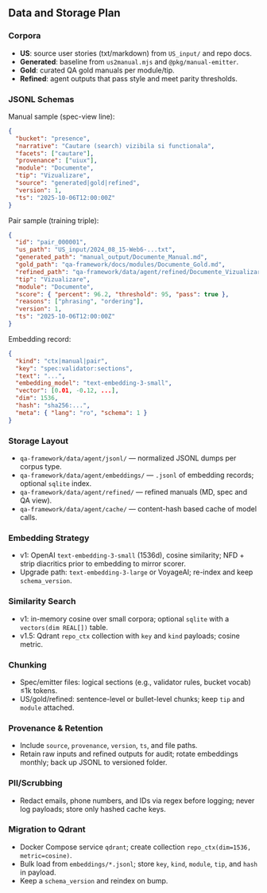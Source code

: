 ## Data and Storage Plan

### Corpora
- **US**: source user stories (txt/markdown) from `US_input/` and repo docs.
- **Generated**: baseline from `us2manual.mjs` and `@pkg/manual-emitter`.
- **Gold**: curated QA gold manuals per module/tip.
- **Refined**: agent outputs that pass style and meet parity thresholds.

### JSONL Schemas

Manual sample (spec-view line):
```json
{
  "bucket": "presence",
  "narrative": "Cautare (search) vizibila si functionala",
  "facets": ["cautare"],
  "provenance": ["uiux"],
  "module": "Documente",
  "tip": "Vizualizare",
  "source": "generated|gold|refined",
  "version": 1,
  "ts": "2025-10-06T12:00:00Z"
}
```

Pair sample (training triple):
```json
{
  "id": "pair_000001",
  "us_path": "US_input/2024_08_15-Web6-...txt",
  "generated_path": "manual_output/Documente_Manual.md",
  "gold_path": "qa-framework/docs/modules/Documente_Gold.md",
  "refined_path": "qa-framework/data/agent/refined/Documente_Vizualizare.md",
  "tip": "Vizualizare",
  "module": "Documente",
  "score": { "percent": 96.2, "threshold": 95, "pass": true },
  "reasons": ["phrasing", "ordering"],
  "version": 1,
  "ts": "2025-10-06T12:00:00Z"
}
```

Embedding record:
```json
{
  "kind": "ctx|manual|pair",
  "key": "spec:validator:sections",
  "text": "...",
  "embedding_model": "text-embedding-3-small",
  "vector": [0.01, -0.12, ...],
  "dim": 1536,
  "hash": "sha256:...",
  "meta": { "lang": "ro", "schema": 1 }
}
```

### Storage Layout
- `qa-framework/data/agent/jsonl/` — normalized JSONL dumps per corpus type.
- `qa-framework/data/agent/embeddings/` — `.jsonl` of embedding records; optional `sqlite` index.
- `qa-framework/data/agent/refined/` — refined manuals (MD, spec and QA view).
- `qa-framework/data/agent/cache/` — content-hash based cache of model calls.

### Embedding Strategy
- v1: OpenAI `text-embedding-3-small` (1536d), cosine similarity; NFD + strip diacritics prior to embedding to mirror scorer.
- Upgrade path: `text-embedding-3-large` or VoyageAI; re-index and keep `schema_version`.

### Similarity Search
- v1: in-memory cosine over small corpora; optional `sqlite` with a `vectors(dim REAL[])` table.
- v1.5: Qdrant `repo_ctx` collection with `key` and `kind` payloads; cosine metric.

### Chunking
- Spec/emitter files: logical sections (e.g., validator rules, bucket vocab) ≤1k tokens.
- US/gold/refined: sentence-level or bullet-level chunks; keep `tip` and `module` attached.

### Provenance & Retention
- Include `source`, `provenance`, `version`, `ts`, and file paths.
- Retain raw inputs and refined outputs for audit; rotate embeddings monthly; back up JSONL to versioned folder.

### PII/Scrubbing
- Redact emails, phone numbers, and IDs via regex before logging; never log payloads; store only hashed cache keys.

### Migration to Qdrant
- Docker Compose service `qdrant`; create collection `repo_ctx(dim=1536, metric=cosine)`.
- Bulk load from `embeddings/*.jsonl`; store `key`, `kind`, `module`, `tip`, and `hash` in payload.
- Keep a `schema_version` and reindex on bump.


